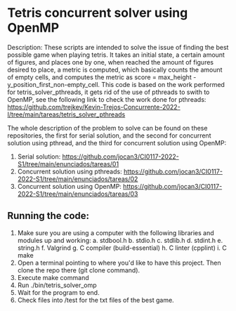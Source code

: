 # Tetris concurrent solver using OpenMP

Description: These scripts are intended to solve the issue of finding the best possible game when playing tetris. It takes an initial state,
a certain amount of figures, and places one by one,  when reached the amount of figures desired to place, a metric is computed, which basically
counts the amount of empty cells, and computes the metric as score = max_height - y_position_first_non-empty_cell. This code is based on the work performed for tetris_solver_pthreads, it gets rid of the use of pthreads to swith to OpenMP, see the following link to check the work done for pthreads: https://github.com/trejkev/Kevin-Trejos-Concurrente-2022-I/tree/main/tareas/tetris_solver_pthreads

The whole description of the problem to solve can be found on these repositories, the first for serial solution, and the second for concurrent solution using pthread, and the third for concurrent solution using OpenMP:
1. Serial solution: https://github.com/jocan3/CI0117-2022-S1/tree/main/enunciados/tareas/01
2. Concurrent solution using pthreads: https://github.com/jocan3/CI0117-2022-S1/tree/main/enunciados/tareas/02
3. Concurrent solution using OpenMP: https://github.com/jocan3/CI0117-2022-S1/tree/main/enunciados/tareas/03

## Running the code:

  1. Make sure you are using a computer with the following libraries and modules up and working:
        a. stdbool.h
        b. stdio.h
        c. stdlib.h
        d. stdint.h
        e. string.h
        f. Valgrind
        g. C compiler (build-essential)
        h. C linter (cpplint)
        i. C make
  2. Open a terminal pointing to where you'd like to have this project. Then clone the repo there (git clone command).
  3. Execute make command
  4. Run ./bin/tetris_solver_omp
  5. Wait for the program to end.
  6. Check files into /test for the txt files of the best game.
